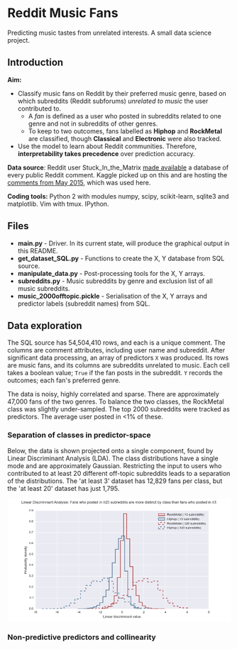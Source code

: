 # Reddit Music Fans

Predicting music tastes from unrelated interests. A small data science project.

## Introduction

**Aim:**

* Classify music fans on Reddit by their preferred music genre, based on which subreddits (Reddit subforums) _unrelated to music_ the user contributed to.
  * A _fan_ is defined as a user who posted in subreddits related to one genre and not in subreddits of other genres.
  * To keep to two outcomes, fans labelled as **Hiphop** and **RockMetal** are classified, though **Classical** and **Electronic** were also tracked.
* Use the model to learn about Reddit communities. Therefore, **interpretability takes precedence** over prediction accuracy.

**Data source**: Reddit user Stuck_In_the_Matrix [made available](https://www.reddit.com/r/datasets/comments/3bxlg7/i_have_every_publicly_available_reddit_comment/) a database of every public Reddit comment. Kaggle picked up on this and are hosting the [comments from May 2015](https://www.kaggle.com/c/reddit-comments-may-2015), which was used here.

**Coding tools:** Python 2 with modules numpy, scipy, scikit-learn, sqlite3 and matplotlib. Vim with tmux. IPython.

## Files

* **main.py** - Driver. In its current state, will produce the graphical output in this README.
* **get_dataset_SQL.py** - Functions to create the X, Y database from SQL source.
* **manipulate_data.py** - Post-processing tools for the X, Y arrays.
* **subreddits.py** - Music subreddits by genre and exclusion list of all music subreddits.
* **music_2000offtopic.pickle** - Serialisation of the X, Y arrays and predictor labels (subreddit names) from SQL.

## Data exploration

The SQL source has 54,504,410 rows, and each is a unique comment. The columns are comment attributes, including user name and subreddit. After significant data processing, an array of predictors `X` was produced. Its rows are music fans, and its columns are subreddits unrelated to music. Each cell takes a boolean value; `True` if the fan posts in the subreddit. `Y` records the outcomes; each fan's preferred genre.

The data is noisy, highly correlated and sparse. There are approximately 47,000 fans of the two genres. To balance the two classes, the RockMetal class was slightly under-sampled. The top 2000 subreddits were tracked as predictors. The average user posted in <1% of these.

### Separation of classes in predictor-space

Below, the data is shown projected onto a single component, found by Linear Discriminant Analysis (LDA). The class distributions have a single mode and are approximately Gaussian. Restricting the input to users who contributed to at least 20 different off-topic subreddits leads to a separation of the distributions. The 'at least 3' dataset has 12,829 fans per class, but the 'at least 20' dataset has just 1,795.

![Graph of 1D projection of data, by class, using a linear component found by LDA](README_figs/LDA_20vs3.png)

### Non-predictive predictors and collinearity
